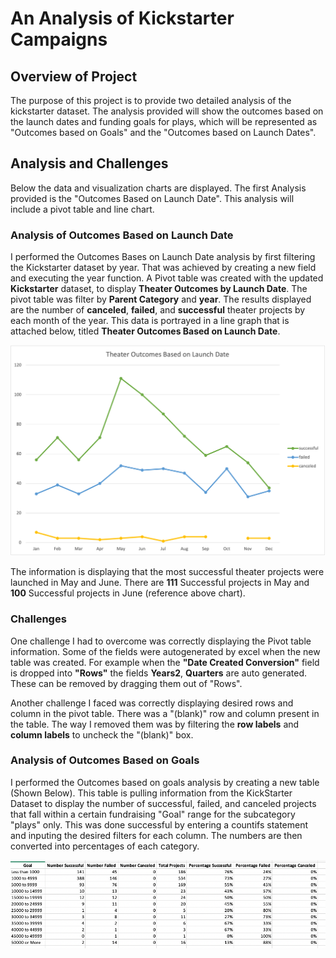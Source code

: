 # An Analysis of Kickstarter Campaigns 

## Overview of Project

The purpose of this project is to provide two detailed analysis of the kickstarter dataset. The analysis provided will show the outcomes based on the launch dates and funding goals for plays, which will be represented as "Outcomes based on Goals" and the "Outcomes based on Launch Dates".

## Analysis and Challenges

Below the data and visualization charts are displayed. The first Analysis provided is the "Outcomes Based on Launch Date". This analysis will include a pivot table and line chart. 


### Analysis of Outcomes Based on Launch Date

I performed the Outcomes Bases on Launch Date analysis by first filtering the Kickstarter dataset by year. That was achieved by creating a new field and executing the year function. A Pivot table was created with the updated **Kickstarter** dataset, to display **Theater Outcomes by Launch Date**. The pivot table was filter by **Parent Category** and **year**. The results displayed are the number of **canceled**, **failed**, and **successful** theater projects by each month of the year. This data is portrayed in a line graph that is attached below, titled **Theater Outcomes Based on Launch Date**.

![Theater Outcomes Based on Launch Date](Theater_Outcomes_vs_Launch.png)

The information is displaying that the most successful theater projects were launched in May and June. There are **111** Successful projects in May and **100** Successful projects in June (reference above chart). 

### Challenges

One challenge I had to overcome was correctly displaying the Pivot table information. Some of the fields were autogenerated by excel when the new table was created. For example when the **"Date Created Conversion"** field is dropped into **"Rows"** the fields **Years2**, **Quarters** are auto generated. These can be removed by dragging them out of "Rows". 

Another challenge I faced was correctly displaying desired rows and column in the pivot table. There was a "(blank)" row and column present in the table. The way I removed them was by filtering the **row labels** and **column labels** to uncheck the "(blank)" box.


### Analysis of Outcomes Based on Goals

I performed the Outcomes based on goals analysis by creating a new table (Shown Below). This table is pulling information from the KickStarter Dataset to display the number of successful, failed, and canceled projects that fall within a certain fundraising "Goal" range for the subcategory "plays" only. This was done successful by entering a countifs statement and inputing the desired filters for each column.  The numbers are then converted into percentages of each category. 

![Play Outcomes Based Goals Table](Outcomes_Based_Goals_Table.png)
